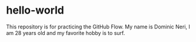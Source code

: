 # hello-world
This repository is for practicing the GitHub Flow.
My name is Dominic Neri, I am 28 years old and my favorite hobby is to surf.
